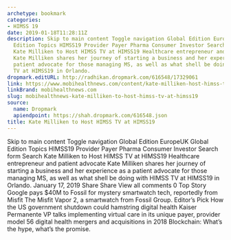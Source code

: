 ```yaml
---
archetype: bookmark
categories:
- HIMSS 19
date: 2019-01-18T11:28:11Z
description: Skip to main content Toggle navigation Global Edition EuropeUK Global
  Edition Topics HIMSS19 Provider Payer Pharma Consumer Investor Search form Search
  Kate Milliken to Host HIMSS TV at HIMSS19 Healthcare entrepreneur and patient advocate
  Kate Milliken shares her journey of starting a business and her experience as a
  patient advocate for those managing MS, as well as what shell be doing with HIMSS
  TV at HIMSS19 in Orlando.
dropmark.editURL: http://radhikan.dropmark.com/616548/17329061
link: https://www.mobihealthnews.com/content/kate-milliken-host-himss-tv-himss19
linkBrand: mobihealthnews.com
slug: mobihealthnews-kate-milliken-to-host-himss-tv-at-himss19
source:
  name: Dropmark
  apiendpoint: https://shah.dropmark.com/616548.json
title: Kate Milliken to Host HIMSS TV at HIMSS19
---
```

Skip to main content Toggle navigation Global Edition EuropeUK Global Edition Topics HIMSS19 Provider Payer Pharma Consumer Investor Search form Search Kate Milliken to Host HIMSS TV at HIMSS19 Healthcare entrepreneur and patient advocate Kate Milliken shares her journey of starting a business and her experience as a patient advocate for those managing MS, as well as what shell be doing with HIMSS TV at HIMSS19 in Orlando. January 17, 2019 Share Share View all comments 0 Top Story Google pays $40M to Fossil for mystery smartwatch tech, reportedly from Misfit The Misfit Vapor 2, a smartwatch from Fossil Group. Editor’s Pick How the US government shutdown could hamstring digital health Kaiser Permanente VP talks implementing virtual care in its unique payer, provider model 56 digital health mergers and acquisitions in 2018 Blockchain: What’s the hype, what’s the promise.

